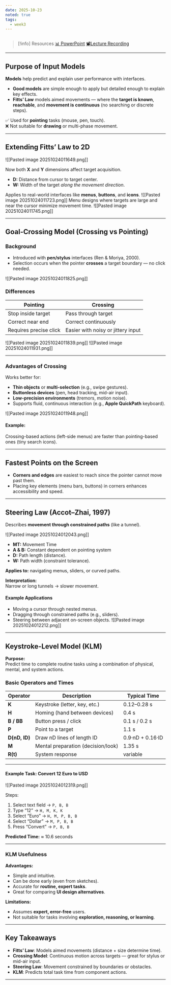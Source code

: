 ```yaml
---
date: 2025-10-23
noted: true
tags:
  - week3
---
```

```table-of-contents
```

> [!info] Resources
> [📊 PowerPoint]()
> [📽️Lecture Recording]()

---
## Purpose of Input Models

**Models** help predict and explain user performance with interfaces.
- **Good models** are simple enough to apply but detailed enough to explain key effects.
- **Fitts’ Law** models aimed movements — where the **target is known**, **reachable**, and **movement is continuous** (no searching or discrete steps).

✅ Used for **pointing** tasks (mouse, pen, touch).  
❌ Not suitable for **drawing** or multi-phase movement.

---
## Extending Fitts’ Law to 2D

![[Pasted image 20251024011649.png]]

Now both **X** and **Y** dimensions affect target acquisition.
- **D:** Distance from cursor to target center.
- **W:** Width of the target _along the movement direction_.

Applies to real-world interfaces like **menus**, **buttons**, and **icons**.
![[Pasted image 20251024011723.png]]
Menu designs where targets are large and near the cursor minimize movement time.
![[Pasted image 20251024011745.png]]

---
## Goal-Crossing Model (Crossing vs Pointing)
### Background

- Introduced with **pen/stylus** interfaces (Ren & Moriya, 2000).
- Selection occurs when the pointer **crosses** a target boundary — no click needed.

![[Pasted image 20251024011825.png]]
### Differences

|Pointing|Crossing|
|---|---|
|Stop inside target|Pass through target|
|Correct near end|Correct continuously|
|Requires precise click|Easier with noisy or jittery input|
![[Pasted image 20251024011839.png]]
![[Pasted image 20251024011931.png]]

---
### Advantages of Crossing

Works better for:
- **Thin objects** or **multi-selection** (e.g., swipe gestures).
- **Buttonless devices** (pen, head tracking, mid-air input).
- **Low-precision environments** (tremors, motion noise).
- Supports fluid, continuous interaction (e.g., **Apple QuickPath** keyboard).

![[Pasted image 20251024011948.png]]
#### **Example:**  
Crossing-based actions (left-side menus) are faster than pointing-based ones (tiny search icons).

---
## Fastest Points on the Screen

- **Corners and edges** are easiest to reach since the pointer cannot move past them.
- Placing key elements (menu bars, buttons) in corners enhances accessibility and speed.

---
## Steering Law (Accot–Zhai, 1997)

Describes **movement through constrained paths** (like a tunnel).

![[Pasted image 20251024012043.png]]

- **MT:** Movement Time
- **A & B:** Constant dependent on pointing system
- **D:** Path length (distance).
- **W:** Path width (constraint tolerance).

**Applies to:** navigating menus, sliders, or curved paths.

**Interpretation:**  
Narrow or long tunnels → slower movement.
#### Example Applications

- Moving a cursor through nested menus.
- Dragging through constrained paths (e.g., sliders).
- Steering between adjacent on-screen objects.
![[Pasted image 20251024012212.png]]

---
## Keystroke-Level Model (KLM)

**Purpose:**  
Predict time to complete routine tasks using a combination of physical, mental, and system actions.
### Basic Operators and Times

|Operator|Description|Typical Time|
|---|---|---|
|**K**|Keystroke (letter, key, etc.)|0.12–0.28 s|
|**H**|Homing (hand between devices)|0.4 s|
|**B / BB**|Button press / click|0.1 s / 0.2 s|
|**P**|Point to a target|1.1 s|
|**D(nD, lD)**|Draw nD lines of length lD|0.9·nD + 0.16·lD|
|**M**|Mental preparation (decision/look)|1.35 s|
|**R(t)**|System response|variable|

---
#### Example Task: Convert 12 Euro to USD

![[Pasted image 20251024012319.png]]

Steps:
1. Select text field → `P, B, B`
2. Type “12” → `H, M, K, K`
3. Select “Euro” → `H, M, P, B, B`
4. Select “Dollar” → `M, P, B, B`
5. Press “Convert” → `P, B, B`

**Predicted Time:** ≈ 10.6 seconds

---

### KLM Usefulness

**Advantages:**
- Simple and intuitive.
- Can be done early (even from sketches).
- Accurate for **routine, expert tasks**.
- Great for comparing **UI design alternatives**.

**Limitations:**
- Assumes **expert, error-free** users.
- Not suitable for tasks involving **exploration, reasoning, or learning**.

---
## Key Takeaways

- **Fitts’ Law**: Models aimed movements (distance + size determine time).
- **Crossing Model**: Continuous motion across targets — great for stylus or mid-air input.
- **Steering Law**: Movement constrained by boundaries or obstacles.
- **KLM**: Predicts total task time from component actions.

---